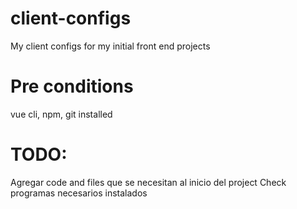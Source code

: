 # client-configs
My client configs for my initial front end projects


# Pre conditions
vue cli, npm, git installed

# TODO:
Agregar code and files que se necesitan al inicio del project
Check programas necesarios instalados
